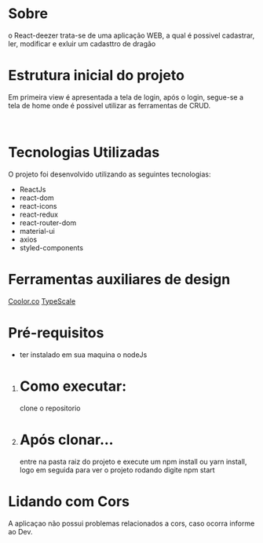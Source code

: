 # Sobre

o React-deezer trata-se de uma aplicação WEB, a qual é possivel cadastrar, ler, modificar e exluir um cadasttro de dragão

# Estrutura inicial do projeto

Em primeira view é apresentada a tela de login, após o login, segue-se a tela de home onde é possivel utilizar as ferramentas de CRUD.

<br>

# Tecnologias Utilizadas

O projeto foi desenvolvido utilizando as seguintes tecnologias:

- ReactJs<br>
- react-dom
- react-icons
- react-redux
- react-router-dom
- material-ui
- axios
- styled-components

# Ferramentas auxiliares de design

[Coolor.co](https://coolors.co/)
[TypeScale](https://type-scale.com/)

# **Pré-requisitos**

- ter instalado em sua maquina o nodeJs

1. # Como executar:
   clone o repositorio
2. # Após clonar...
   entre na pasta raiz do projeto e execute um npm install ou yarn install, logo em seguida para ver o projeto rodando digite npm start

# Lidando com Cors

A aplicaçao não possui problemas relacionados a cors, caso ocorra informe ao Dev.


